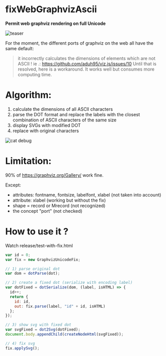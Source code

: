 # fixWebGraphvizAscii
**Permit web graphviz rendering on full Unicode**

![teaser](https://user-images.githubusercontent.com/59834740/114241795-2fa22e00-9960-11eb-8766-7ff18bfe19e1.png)

For the moment, the different ports of graphviz on the web all have the same default: 
> it incorrectly calculates the dimensions of elements which are not ASCII !
ie .: https://github.com/aduh95/viz.js/issues/10
Until that is resolved, here is a workaround. It works well but consumes more computing time.

# Algorithm:
1) calculate the dimensions of all ASCII characters
2) parse the DOT format and replace the labels with the closest combination of ASCII characters of the same size
3) display SVGs with modified DOT
4) replace with original characters

![cat debug](https://user-images.githubusercontent.com/59834740/114245224-6bd88d00-9966-11eb-926c-bddac9aeba7e.png)

# Limitation:
90% of https://graphviz.org/Gallery/ work fine.

Except:
- attributes: fontname, fontsize, labelfont, xlabel (not taken into account)
- attribute: xlabel (working but without the fix)
- shape = record or Mrecord (not recognized)
- the concept "port" (not checked)

# How to use it ?

Watch release/test-with-fix.html

```javascript
var id = 0;
var fix = new GraphvizUnicodeFix;	

// 1) parse original dot
var dom = dotParse(dot);

// 2) create a fixed dot (serialize with encoding label)
var dotFixed = dotSerialize(dom, (label, isHTML) => {	
  id++;
  return {
    id: id,
    out: fix.parse(label, "id" + id, isHTML)
  };
});

// 3) show svg with fixed dot
var svgFixed = dot2Svg(dotFixed);						
document.body.appendChild(createNodeHtml(svgFixed));

// 4) fix svg
fix.applySvg();											
```

